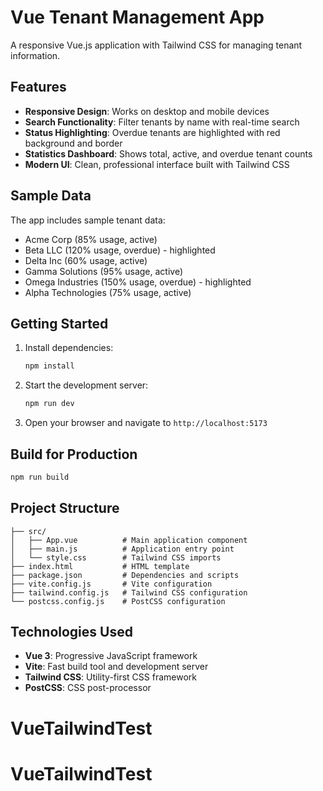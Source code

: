 # Vue Tenant Management App

A responsive Vue.js application with Tailwind CSS for managing tenant information.

## Features

- **Responsive Design**: Works on desktop and mobile devices
- **Search Functionality**: Filter tenants by name with real-time search
- **Status Highlighting**: Overdue tenants are highlighted with red background and border
- **Statistics Dashboard**: Shows total, active, and overdue tenant counts
- **Modern UI**: Clean, professional interface built with Tailwind CSS

## Sample Data

The app includes sample tenant data:

- Acme Corp (85% usage, active)
- Beta LLC (120% usage, overdue) - highlighted
- Delta Inc (60% usage, active)
- Gamma Solutions (95% usage, active)
- Omega Industries (150% usage, overdue) - highlighted
- Alpha Technologies (75% usage, active)

## Getting Started

1. Install dependencies:

   ```bash
   npm install
   ```

2. Start the development server:

   ```bash
   npm run dev
   ```

3. Open your browser and navigate to `http://localhost:5173`

## Build for Production

```bash
npm run build
```

## Project Structure

```
├── src/
│   ├── App.vue          # Main application component
│   ├── main.js          # Application entry point
│   └── style.css        # Tailwind CSS imports
├── index.html           # HTML template
├── package.json         # Dependencies and scripts
├── vite.config.js       # Vite configuration
├── tailwind.config.js   # Tailwind CSS configuration
└── postcss.config.js    # PostCSS configuration
```

## Technologies Used

- **Vue 3**: Progressive JavaScript framework
- **Vite**: Fast build tool and development server
- **Tailwind CSS**: Utility-first CSS framework
- **PostCSS**: CSS post-processor
# VueTailwindTest
# VueTailwindTest

